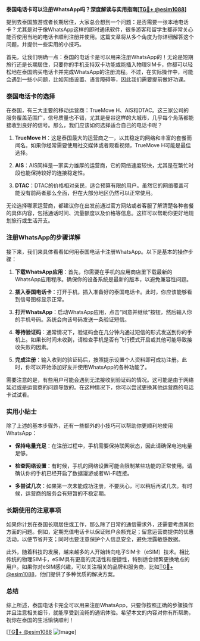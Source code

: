**泰国电话卡可以注册WhatsApp吗？深度解读与实用指南[[TG💪+ @esim1088](https://t.me/s/esim1088)]**

提到去泰国旅游或者长期居住，大家总会想到一个问题：是否需要一张本地电话卡？尤其是对于像WhatsApp这样的即时通讯软件，很多游客和留学生都非常关心能否使用当地的电话卡顺利注册并使用。这篇文章将从多个角度为你详细解答这个问题，并提供一些实用的小技巧。

首先，让我们明确一点：泰国的电话卡是可以用来注册WhatsApp的！无论是短期旅行还是长期居住，只要你的手机支持双卡功能或能插入物理SIM卡，你都可以轻松地在泰国购买电话卡并完成WhatsApp的注册流程。不过，在实际操作中，可能会遇到一些小问题，比如网络设置、语言障碍等，因此我们需要提前做好功课。

### 泰国电话卡的选择

在泰国，有三大主要的移动运营商：TrueMove H、AIS和DTAC。这三家公司的服务覆盖范围广，信号质量也不错，尤其是曼谷这样的大城市，几乎每个角落都能接收到良好的信号。那么，我们应该如何选择适合自己的电话卡呢？

1. **TrueMove H**：这是泰国最大的运营商之一，以其稳定的网络和丰富的套餐而闻名。如果你经常需要使用社交媒体或者观看视频，TrueMove H可能是最佳选择。
   
2. **AIS**：AIS同样是一家实力雄厚的运营商，它的网络速度较快，尤其是在繁忙时段也能保持较好的连接稳定性。

3. **DTAC**：DTAC的价格相对亲民，适合预算有限的用户。虽然它的网络覆盖可能没有前两者那么全面，但在大部分地区仍然可以正常使用。

无论选择哪家运营商，都建议你在出发前通过官方网站或者客服了解清楚各种套餐的具体内容，包括通话时间、流量额度以及价格等信息。这样可以帮助你更好地规划旅行或生活开支。

### 注册WhatsApp的步骤详解

接下来，我们来具体看看如何用泰国电话卡注册WhatsApp。以下是基本的操作步骤：

1. **下载WhatsApp应用**：首先，你需要在手机的应用商店里下载最新的WhatsApp应用程序。确保你的设备系统是最新的版本，以避免兼容性问题。

2. **插入泰国电话卡**：打开手机，插入准备好的泰国电话卡。此时，你应该能够看到信号图标显示正常。

3. **打开WhatsApp**：启动WhatsApp应用，点击“同意并继续”按钮，然后输入你的手机号码。系统会向该号码发送一条验证短信。

4. **等待验证码**：通常情况下，验证码会在几分钟内通过短信的形式发送到你的手机上。如果长时间未收到，请检查手机是否有飞行模式开启或其他可能导致接收失败的因素。

5. **完成注册**：输入收到的验证码后，按照提示设置个人资料即可成功注册。此时，你可以开始添加好友并使用WhatsApp的各种功能了。

需要注意的是，有些用户可能会遇到无法接收到验证码的情况。这可能是由于网络延迟或是运营商的问题导致的。在这种情况下，你可以尝试更换其他运营商的电话卡试试看。

### 实用小贴士

除了上述的基本步骤外，还有一些额外的小技巧可以帮助你更顺利地使用WhatsApp：

- **保持电量充足**：在注册过程中，手机需要保持联网状态，因此请确保电池电量足够。
  
- **检查网络设置**：有时候，手机的网络设置可能会限制某些功能的正常使用。请确认你的手机已经开启了数据漫游或者Wi-Fi连接。

- **多尝试几次**：如果第一次未能成功注册，不要灰心，可以稍后再试几次。有时候，运营商的服务会有短暂的不稳定期。

### 长期使用的注意事项

如果你计划在泰国长期居住或工作，那么除了日常的通信需求外，还需要考虑其他方面的问题。例如，定期充值电话卡以保证账户余额充足；留意运营商提供的优惠活动，以便节省开支；同时也要注意保护个人信息安全，避免泄露敏感数据。

此外，随着科技的发展，越来越多的人开始转向电子SIM卡（eSIM）技术。相比传统的物理SIM卡，eSIM具有更高的灵活性和便捷性，特别适合频繁更换地点的用户。如果你对eSIM感兴趣，可以关注相关的品牌和服务商，比如[TG💪+ @esim1088](https://t.me/s/esim1088)，他们提供了多种优质的解决方案。

### 总结

综上所述，泰国电话卡完全可以用来注册WhatsApp，只要你按照正确的步骤操作并且注意相关细节，就能享受到流畅的通讯体验。希望本文的内容对你有所帮助，祝你在泰国的生活愉快顺利！

[[TG💪+ @esim1088](https://t.me/s/esim1088) ![Image](https://i.postimg.cc/4NQfJmqS/Snipaste-2025-05-13-00-14-12.png)]